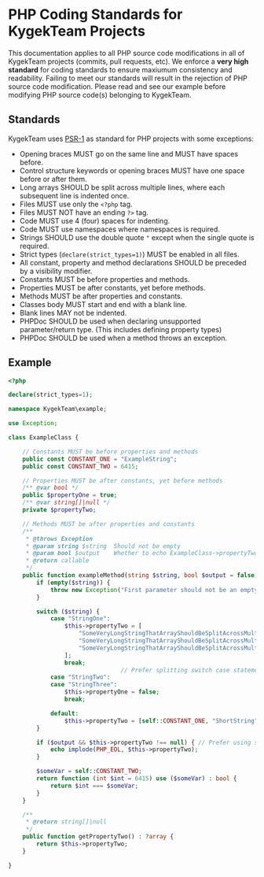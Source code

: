 # PHP Coding Standards for KygekTeam Projects

This documentation applies to all PHP source code modifications in all of KygekTeam projects (commits, pull requests, etc). We enforce a **very high standard** for coding standards to ensure maxiumum consistency and readability. Failing to meet our standards will result in the rejection of PHP source code modification. Please read and see our example before modifying PHP source code(s) belonging to KygekTeam.

## Standards

KygekTeam uses [PSR-1](https://github.com/php-fig/fig-standards/blob/master/accepted/PSR-1-basic-coding-standard.md) as standard for PHP projects with some exceptions:

- Opening braces MUST go on the same line and MUST have spaces before.
- Control structure keywords or opening braces MUST have one space before or after them.
- Long arrays SHOULD be split across multiple lines, where each subsequent line is indented once.
- Files MUST use only the `<?php` tag.
- Files MUST NOT have an ending `?>` tag.
- Code MUST use 4 (four) spaces for indenting.
- Code MUST use namespaces where namespaces is required.
- Strings SHOULD use the double quote `"` except when the single quote is required.
- Strict types (`declare(strict_types=1)`) MUST be enabled in all files.
- All constant, property and method declarations SHOULD be preceded by a visibility modifier.
- Constants MUST be before properties and methods.
- Properties MUST be after constants, yet before methods.
- Methods MUST be after properties and constants.
- Classes body MUST start and end with a blank line.
- Blank lines MAY not be indented.
- PHPDoc SHOULD be used when declaring unsupported parameter/return type. (This includes defining property types)
- PHPDoc SHOULD be used when a method throws an exception.

## Example

```php
<?php

declare(strict_types=1);

namespace KygekTeam\example;

use Exception;

class ExampleClass {

    // Constants MUST be before properties and methods
    public const CONSTANT_ONE = "ExampleString";
    public const CONSTANT_TWO = 6415;

    // Properties MUST be after constants, yet before methods
    /** @var bool */
    public $propertyOne = true;
    /** @var string[]|null */
    private $propertyTwo;

    // Methods MUST be after properties and constants
    /**
     * @throws Exception
     * @param string $string  Should not be empty
     * @param bool $output    Whether to echo ExampleClass->propertyTwo (default is false)
     * @return callable
     */
    public function exampleMethod(string $string, bool $output = false) : callable {
        if (empty($string)) {
            throw new Exception("First parameter should not be an empty string!");
        }

        switch ($string) {
            case "StringOne":
                $this->propertyTwo = [
                    "SomeVeryLongStringThatArrayShouldBeSplitAcrossMultipleLines-One",
                    "SomeVeryLongStringThatArrayShouldBeSplitAcrossMultipleLines-Two",
                    "SomeVeryLongStringThatArrayShouldBeSplitAcrossMultipleLines-Three"
                ];
                break;
                                // Prefer splitting switch case statements with a blank line to improve readability
            case "StringTwo":
            case "StringThree":
                $this->propertyOne = false;
                break;

            default:
                $this->propertyTwo = [self::CONSTANT_ONE, "ShortString"];
        }

        if ($output && $this->propertyTwo !== null) { // Prefer using strict comparison whenever possible
            echo implode(PHP_EOL, $this->propertyTwo);
        }

        $someVar = self::CONSTANT_TWO;
        return function (int $int = 6415) use ($someVar) : bool {
            return $int === $someVar;
        }
    }

    /**
     * @return string[]|null
     */
    public function getPropertyTwo() : ?array {
        return $this->propertyTwo;
    }

}
```
